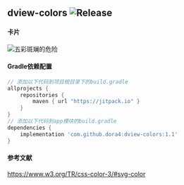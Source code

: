 dview-colors
![Release](https://jitpack.io/v/dora4/dview-colors.svg)
--------------------------------

#### 卡片
![五彩斑斓的危险](https://github.com/user-attachments/assets/11f38502-d9ec-4dc5-abc8-c7ec3357e6da)

#### Gradle依赖配置

```groovy
// 添加以下代码到项目根目录下的build.gradle
allprojects {
    repositories {
        maven { url "https://jitpack.io" }
    }
}
// 添加以下代码到app模块的build.gradle
dependencies {
    implementation 'com.github.dora4:dview-colors:1.1'
}
```

#### 参考文献

https://www.w3.org/TR/css-color-3/#svg-color
